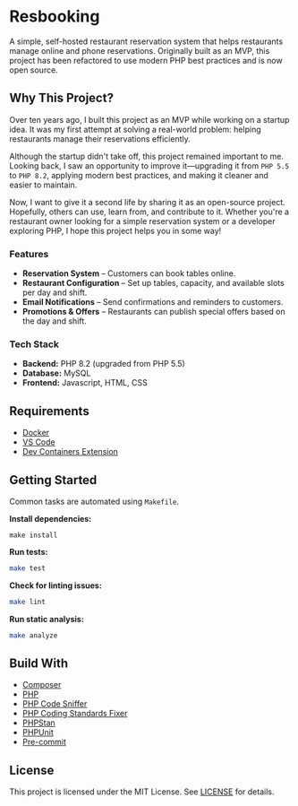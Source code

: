 # Resbooking

A simple, self-hosted restaurant reservation system that helps restaurants
manage online and phone reservations. Originally built as an MVP, this project
has been refactored to use modern PHP best practices and is now open source.

## Why This Project?

Over ten years ago, I built this project as an MVP while working on a startup
idea. It was my first attempt at solving a real-world problem: helping
restaurants manage their reservations efficiently.

Although the startup didn't take off, this project remained important to me.
Looking back, I saw an opportunity to improve it—upgrading it from `PHP 5.5` to
`PHP 8.2`, applying modern best practices, and making it cleaner and easier
to maintain.

Now, I want to give it a second life by sharing it as an open-source project.
Hopefully, others can use, learn from, and contribute to it. Whether you're a
restaurant owner looking for a simple reservation system or a developer
exploring PHP, I hope this project helps you in some way!

### Features

- **Reservation System** – Customers can book tables online.
- **Restaurant Configuration** – Set up tables, capacity, and available slots
per day and shift.
- **Email Notifications** – Send confirmations and reminders to customers.
- **Promotions & Offers** – Restaurants can publish special offers based on
the day and shift.

### Tech Stack

- **Backend:** PHP 8.2 (upgraded from PHP 5.5)
- **Database:** MySQL
- **Frontend:** Javascript, HTML, CSS

## Requirements

- [Docker][docker]
- [VS Code][vscode]
- [Dev Containers Extension][devcontainers]

## Getting Started

Common tasks are automated using `Makefile`.

**Install dependencies:**

```shell
make install
```

**Run tests:**

```sh
make test
```

**Check for linting issues:**

```sh
make lint
```

**Run static analysis:**

```sh
make analyze
```

## Build With

- [Composer][composer]
- [PHP][php]
- [PHP Code Sniffer][php-cs]
- [PHP Coding Standards Fixer][php-cs-fixer]
- [PHPStan][php-stan]
- [PHPUnit][php-unit]
- [Pre-commit][pre-commit]

## License

This project is licensed under the MIT License. See [LICENSE](LICENSE) for details.

[docker]: https://www.docker.com/
[vscode]: https://code.visualstudio.com/
[devcontainers]: https://marketplace.visualstudio.com/items?itemName=ms-vscode-remote.remote-containers
[composer]: https://getcomposer.org/
[php]: https://www.php.net/
[php-cs]: https://github.com/PHPCSStandards/PHP_CodeSniffer/
[php-cs-fixer]: https://github.com/PHP-CS-Fixer/PHP-CS-Fixer
[php-stan]: https://phpstan.org/user-guide/getting-started
[php-unit]: https://phpunit.de/index.html
[pre-commit]: https://pre-commit.com/
